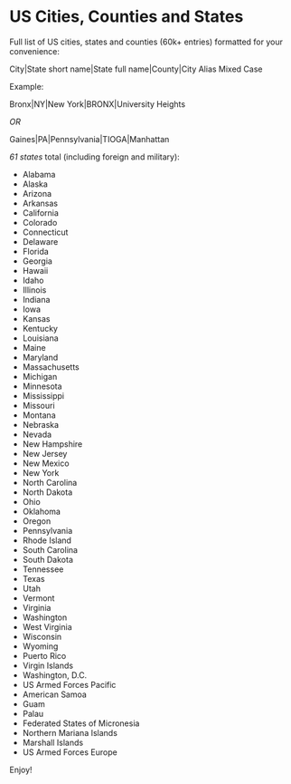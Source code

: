 US Cities, Counties and States 
====================

Full list of US cities, states and counties (60k+ entries) formatted for your convenience:

City|State short name|State full name|County|City Alias Mixed Case

Example:

Bronx|NY|New York|BRONX|University Heights

*OR*

Gaines|PA|Pennsylvania|TIOGA|Manhattan

*61 states* total (including foreign and military):
- Alabama
- Alaska
- Arizona
- Arkansas
- California
- Colorado
- Connecticut
- Delaware
- Florida
- Georgia
- Hawaii
- Idaho
- Illinois
- Indiana
- Iowa
- Kansas
- Kentucky
- Louisiana
- Maine
- Maryland
- Massachusetts
- Michigan
- Minnesota
- Mississippi
- Missouri
- Montana
- Nebraska
- Nevada
- New Hampshire
- New Jersey
- New Mexico
- New York
- North Carolina
- North Dakota
- Ohio
- Oklahoma
- Oregon
- Pennsylvania
- Rhode Island
- South Carolina
- South Dakota
- Tennessee
- Texas
- Utah
- Vermont
- Virginia
- Washington
- West Virginia
- Wisconsin
- Wyoming
- Puerto Rico
- Virgin Islands
- Washington, D.C.
- US Armed Forces Pacific
- American Samoa
- Guam
- Palau
- Federated States of Micronesia
- Northern Mariana Islands
- Marshall Islands
- US Armed Forces Europe

Enjoy!

